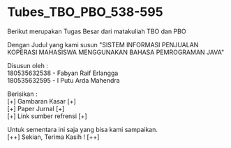 # Tubes_TBO_PBO_538-595
Berikut merupakan Tugas Besar dari matakuliah TBO dan PBO

Dengan Judul yang kami susun "SISTEM INFORMASI PENJUALAN KOPERASI MAHASISWA MENGGUNAKAN BAHASA PEMROGRAMAN JAVA"

Disusun oleh :<br/>
180535632538 - Fabyan Raif Erlangga<br/>
180535632595 - I Putu Arda Mahendra<br/>

Berisikan :<br/>
[+] Gambaran Kasar [+]<br/>
[+] Paper Jurnal [+]<br/>
[+] Link sumber refrensi [+]<br/>

Untuk sementara ini saja yang bisa kami sampaikan.<br/>
[++] Sekian, Terima Kasih ! [++]
